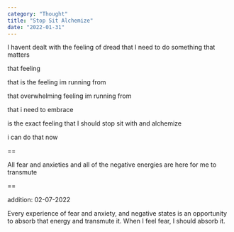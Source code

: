 ```yaml
---
category: "Thought" 
title: "Stop Sit Alchemize"
date: "2022-01-31" 
---
```


I havent dealt with the feeling of dread that I need to do something that matters 

that feeling 

that is the feeling im running from 

that overwhelming feeling im running from 

that i need to embrace 

is the exact feeling that I should stop sit with and alchemize 

i can do that now 

== 

All fear and anxieties and all of the negative energies are here for me to transmute 

==

addition: 02-07-2022

Every experience of fear and anxiety, and negative states is an opportunity to absorb that energy and transmute it. When I feel fear, I should absorb it.